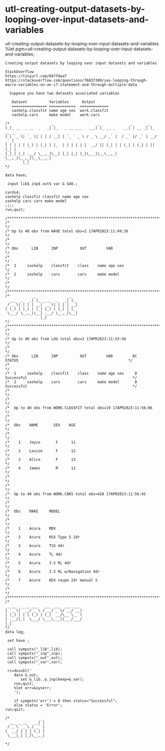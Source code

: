 # utl-creating-output-datasets-by-looping-over-input-datasets-and-variables
utl-creating-output-datasets-by-looping-over-input-datasets-and-variables
    %let pgm=utl-creating-output-datasets-by-looping-over-input-datasets-and-variables;

    Creating output datasets by looping over input datasets and variables

    StackOverflow
    https://tinyurl.com/647fdwa7
    https://stackoverflow.com/questions/76037389/sas-looping-through-macro-variables-on-an-if-statement-and-through-multiple-data

      Suppose you have two datasets associated variables

       Dataset          Variables      Output
       ================ ============  =============
       sashelp.classfit name age sex  work.classfit
       sashelp.cars     make model    work.cars

    /*                   _                    _              _       _
    (_)_ __  _ __  _   _| |_   _ __ ___   ___| |_ __ _    __| | __ _| |_ __ _
    | | `_ \| `_ \| | | | __| | `_ ` _ \ / _ \ __/ _` |  / _` |/ _` | __/ _` |
    | | | | | |_) | |_| | |_  | | | | | |  __/ || (_| | | (_| | (_| | || (_| |
    |_|_| |_| .__/ \__,_|\__| |_| |_| |_|\___|\__\__,_|  \__,_|\__,_|\__\__,_|
            |_|
    */

    data have;

     input lib$ inp$ out$ var & $40.;

    cards4;
    sashelp classfit classfit name age sex
    sashelp cars cars make model
    ;;;;
    run;quit;

    /**************************************************************************************************************************/
    /*                                                                                                                        */
    /* Up to 40 obs from HAVE total obs=2 17APR2023:11:49:36                                                                  */
    /*                                                                                                                        */
    /* Obs      LIB      INP          OUT         VAR                                                                         */
    /*                                                                                                                        */
    /*  1     sashelp    classfit    class    name age sex                                                                    */
    /*  2     sashelp    cars        cars     make model                                                                      */
    /*                                                                                                                        */
    /**************************************************************************************************************************/
    /*           _               _
      ___  _   _| |_ _ __  _   _| |_
     / _ \| | | | __| `_ \| | | | __|
    | (_) | |_| | |_| |_) | |_| | |_
     \___/ \__,_|\__| .__/ \__,_|\__|
                    |_|
    */
    /**************************************************************************************************************************/
    /*                                                                                                                        */
    /* Up to 40 obs from LOG total obs=2 17APR2023:11:53:56                                                                   */
    /*                                                                                                                        */
    /* Obs      LIB      INP          OUT         VAR         RC      STATUS                                                  */
    /*                                                                                                                        */
    /*  1     sashelp    classfit    class    name age sex     0    Successful                                                */
    /*  2     sashelp    cars        cars     make model       0    Successful                                                */
    /*                                                                                                                        */
    /*                                                                                                                        */
    /*  Up to 40 obs from WORK.CLASSFIT total obs=19 17APR2023:11:56:06                                                       */
    /*                                                                                                                        */
    /*  Obs    NAME       SEX    AGE                                                                                          */
    /*                                                                                                                        */
    /*    1    Joyce       F      11                                                                                          */
    /*    2    Louise      F      12                                                                                          */
    /*    3    Alice       F      13                                                                                          */
    /*    4    James       M      12                                                                                          */
    /*                                                                                                                        */
    /*                                                                                                                        */
    /*  Up to 40 obs from WORK.CARS total obs=428 17APR2023:11:56:45                                                          */
    /*                                                                                                                        */
    /*  Obs    MAKE     MODEL                                                                                                 */
    /*                                                                                                                        */
    /*    1    Acura    MDX                                                                                                   */
    /*    2    Acura    RSX Type S 2dr                                                                                        */
    /*    3    Acura    TSX 4dr                                                                                               */
    /*    4    Acura    TL 4dr                                                                                                */
    /*    5    Acura    3.5 RL 4dr                                                                                            */
    /*    6    Acura    3.5 RL w/Navigation 4dr                                                                               */
    /*    7    Acura    NSX coupe 2dr manual S                                                                                */
    /*                                                                                                                        */
    /**************************************************************************************************************************/
    /*
     _ __  _ __ ___   ___ ___  ___ ___
    | `_ \| `__/ _ \ / __/ _ \/ __/ __|
    | |_) | | | (_) | (_|  __/\__ \__ \
    | .__/|_|  \___/ \___\___||___/___/
    |_|
    */
    data log;

     set have ;

     call symputx("_lib",lib);
     call symputx("_inp",inp);
     call symputx("_out",out);
     call symputx("_var",var);

     rc=dosubl('
        data &_out;
           set &_lib..&_inp(keep=&_var);
        run;quit;
        %let err=&syserr;
        ');

        if symgetn('err') = 0 then status="Successful";
        else status = 'Error';
    run;quit;

    /*              _
      ___ _ __   __| |
     / _ \ `_ \ / _` |
    |  __/ | | | (_| |
     \___|_| |_|\__,_|

    */
